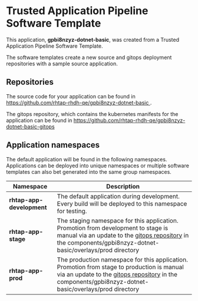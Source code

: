 # Trusted Application Pipeline Software Template

This application, **gpbi8nzyz-dotnet-basic**, was created from a Trusted Application Pipeline Software Template.

The software templates create a new source and gitops deployment repositories with a sample source application. 

## Repositories

The source code for your application can be found in [https://github.com/rhtap-rhdh-qe/gpbi8nzyz-dotnet-basic ](https://github.com/rhtap-rhdh-qe/gpbi8nzyz-dotnet-basic ).
 
The gitops repository, which contains the kubernetes manifests for the application can be found in 
[https://github.com/rhtap-rhdh-qe/gpbi8nzyz-dotnet-basic-gitops ](https://github.com/rhtap-rhdh-qe/gpbi8nzyz-dotnet-basic-gitops ) 

## Application namespaces 

The default application will be found in the following namespaces. Applications can be deployed into unique namespaces or multiple software templates can also bet generated into the same group namespaces.  

|  Namespace   |  Description   |  
| -------- | -------- |   
| **rhtap-app-development** | The default application during development. Every build will be deployed to this namespace for testing. | 
| **rhtap-app-stage** | The staging namespace for this application. Promotion from development to stage is manual via an update to the [gitops repository](https://github.com/rhtap-rhdh-qe/gpbi8nzyz-dotnet-basic-gitops ) in the components/gpbi8nzyz-dotnet-basic/overlays/prod directory |  
| **rhtap-app-prod** | The production namespace for this application. Promotion from stage to production is manual via an update to the [gitops repository](https://github.com/rhtap-rhdh-qe/gpbi8nzyz-dotnet-basic-gitops ) in the components/gpbi8nzyz-dotnet-basic/overlays/prod directory | 